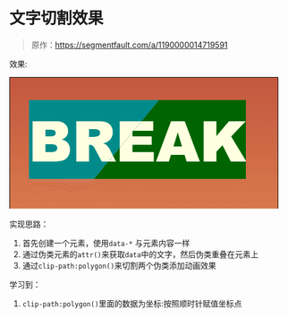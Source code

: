# 文字切割效果

> 原作：https://segmentfault.com/a/1190000014719591

效果:

![切割](https://github.com/FengYangLiu/front-end-daily-challenges/blob/master/images/012-broken-text-effects.gif)


实现思路：

1. 首先创建一个元素，使用`data-*` 与元素内容一样
2. 通过伪类元素的`attr()`来获取`data`中的文字，然后伪类重叠在元素上
3. 通过`clip-path:polygon()`来切割两个伪类添加动画效果

学习到：
1. `clip-path:polygon()`里面的数据为坐标:按照顺时针赋值坐标点








